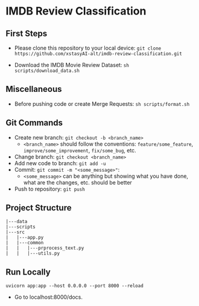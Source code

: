 # IMDB Review Classification

## First Steps

- Please clone this repository to your local device:
`
git clone https://github.com/xstasyAI-alt/imdb-review-classification.git
`

- Download the IMDB Movie Review Dataset:
`
sh scripts/download_data.sh
`
## Miscellaneous
- Before pushing code or create Merge Requests:
`
sh scripts/format.sh
`

## Git Commands
- Create new branch:
`
git checkout -b <branch_name>
`
  - `<branch_name>` should follow the conventions: `feature/some_feature`, `improve/some_improvement`, `fix/some_bug`, etc.
- Change branch: `git checkout <branch_name>`
- Add new code to branch: `git add -u`
- Commit: `git commit -m "<some_message>"`:
  - `<some_message>` can be anything but showing what you have done, what are the changes, etc. should be better
- Push to repository: `git push`

## Project Structure
```
|---data
|---scripts
|---src
|   |---app.py
|   |---common
|   |   |---prprocess_text.py
|   |   |---utils.py
```

## Run Locally
```
uvicorn app:app --host 0.0.0.0 --port 8000 --reload
```

- Go to localhost:8000/docs.